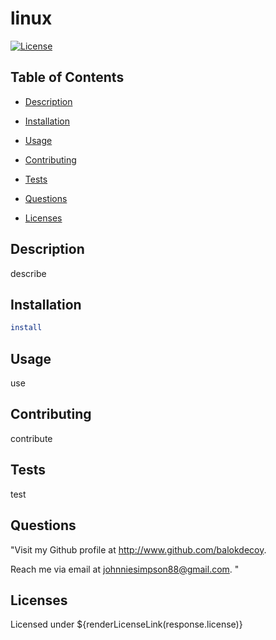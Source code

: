 # linux

  [![License](https://img.shields.io/badge/License-Apache%202.0-blue.svg)](https://opensource.org/licenses/Apache-2.0)

  ## Table of Contents

  - [Description](#description)

  - [Installation](#installation)

  - [Usage](#usage)

  - [Contributing](#contributing)

  - [Tests](#tests)

  - [Questions](#questions)

  - [Licenses](#licenses)

  ## Description

  describe

  ## Installation

  ```bash
  install
  ```
  ## Usage

  use

  ## Contributing

  contribute

  ## Tests

  test

  ## Questions

  "Visit my Github profile at http://www.github.com/balokdecoy.

  Reach me via email at johnniesimpson88@gmail.com.
"
  ## Licenses
 Licensed under ${renderLicenseLink(response.license)}

